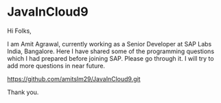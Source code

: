 # JavaInCloud9

Hi Folks,

I am Amit Agrawal, currently working as a Senior Developer at SAP Labs India, Bangalore. 
Here I have shared some of the programming questions which I had prepared before joining SAP.
Please go through it. I will try to add more questions in near future.

https://github.com/amitslm29/JavaInCloud9.git



Thank you.
